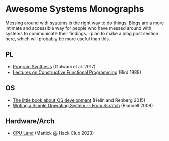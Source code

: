 # Awesome Systems Monographs
Messing around with systems is the right way to do things. Blogs are a more intimate and accessible
way for people who have messed around with systems to communicate their findings. I plan to make a blog post section
here, which will probably be more useful than this.
## PL
* [Program Synthesis](https://www.nowpublishers.com/article/Details/PGL-010) (Gulwani et al. 2017)
* [Lectures on Constructive Functional Programming](https://www.cs.ox.ac.uk/files/3390/PRG69.pdf) (Bird 1988)
## OS
* [The little book about OS development](https://littleosbook.github.io) (Helin and Renberg 2015)
* [Writing a Simple Operating System -- From Scratch](https://github.com/tpn/pdfs/blob/master/Writing%20a%20Simple%20Operating%20System%20from%20Scratch%20-%20Nick%20Blundell%20-%20Dec%202010.pdf) (Blundell 2009)
## Hardware/Arch
* [CPU Land](https://cpu.land) (Mattick @ Hack Club 2023)
